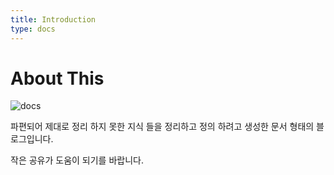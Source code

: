 ```yaml
---
title: Introduction
type: docs
---
```


# About This

![docs](../resources/_gen/images/docs.jpg)

파편되어 제대로 정리 하지 못한 지식 들을 정리하고 정의 하려고 생성한 문서 형태의 블로그입니다.

작은 공유가 도움이 되기를 바랍니다.